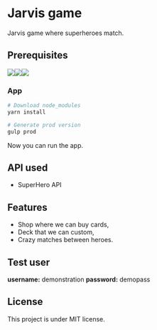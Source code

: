 # Jarvis game

Jarvis game where superheroes match.



## Prerequisites

![](https://img.shields.io/badge/yarn->1.1.0-blue.svg)![](https://img.shields.io/badge/mamp->0.0.7-blue.svg)![](https://img.shields.io/badge/php->7.1-blue.svg)



### App

```sh
# Download node_modules
yarn install

# Generate prod version
gulp prod
```



Now you can run the app.


## API used
- SuperHero API


## Features

- Shop where we can buy cards,
- Deck that we can custom,
- Crazy matches between heroes.


## Test user

**username:** demonstration
**password:** demopass


## License

This project is under MIT license.